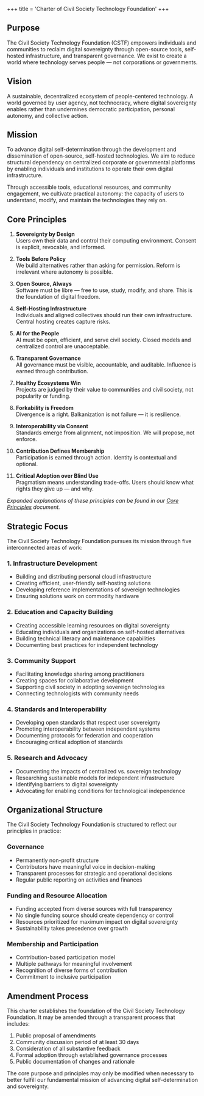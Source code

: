 +++
title = 'Charter of Civil Society Technology Foundation'
+++

## Purpose

The Civil Society Technology Foundation (CSTF) empowers individuals and communities to reclaim digital sovereignty through open-source tools, self-hosted infrastructure, and transparent governance. We exist to create a world where technology serves people — not corporations or governments.

## Vision

A sustainable, decentralized ecosystem of people-centered technology. A world governed by user agency, not technocracy, where digital sovereignty enables rather than undermines democratic participation, personal autonomy, and collective action.

## Mission

To advance digital self-determination through the development and dissemination of open-source, self-hosted technologies. We aim to reduce structural dependency on centralized corporate or governmental platforms by enabling individuals and institutions to operate their own digital infrastructure.

Through accessible tools, educational resources, and community engagement, we cultivate practical autonomy: the capacity of users to understand, modify, and maintain the technologies they rely on.

## Core Principles

1. **Sovereignty by Design**  
   Users own their data and control their computing environment. Consent is explicit, revocable, and informed.

2. **Tools Before Policy**  
   We build alternatives rather than asking for permission. Reform is irrelevant where autonomy is possible.

3. **Open Source, Always**  
   Software must be libre — free to use, study, modify, and share. This is the foundation of digital freedom.

4. **Self-Hosting Infrastructure**  
   Individuals and aligned collectives should run their own infrastructure. Central hosting creates capture risks.

5. **AI for the People**  
   AI must be open, efficient, and serve civil society. Closed models and centralized control are unacceptable.

6. **Transparent Governance**  
   All governance must be visible, accountable, and auditable. Influence is earned through contribution.

7. **Healthy Ecosystems Win**  
   Projects are judged by their value to communities and civil society, not popularity or funding.

8. **Forkability is Freedom**  
   Divergence is a right. Balkanization is not failure — it is resilience.

9. **Interoperability via Consent**  
   Standards emerge from alignment, not imposition. We will propose, not enforce.

10. **Contribution Defines Membership**  
    Participation is earned through action. Identity is contextual and optional.

11. **Critical Adoption over Blind Use**  
    Pragmatism means understanding trade-offs. Users should know what rights they give up — and why.

_Expanded explanations of these principles can be found in our [Core Principles](/foundation/core_principles) document._

## Strategic Focus

The Civil Society Technology Foundation pursues its mission through five interconnected areas of work:

### 1. Infrastructure Development

- Building and distributing personal cloud infrastructure
- Creating efficient, user-friendly self-hosting solutions
- Developing reference implementations of sovereign technologies
- Ensuring solutions work on commodity hardware

### 2. Education and Capacity Building

- Creating accessible learning resources on digital sovereignty
- Educating individuals and organizations on self-hosted alternatives
- Building technical literacy and maintenance capabilities
- Documenting best practices for independent technology

### 3. Community Support

- Facilitating knowledge sharing among practitioners
- Creating spaces for collaborative development
- Supporting civil society in adopting sovereign technologies
- Connecting technologists with community needs

### 4. Standards and Interoperability

- Developing open standards that respect user sovereignty
- Promoting interoperability between independent systems
- Documenting protocols for federation and cooperation
- Encouraging critical adoption of standards

### 5. Research and Advocacy

- Documenting the impacts of centralized vs. sovereign technology
- Researching sustainable models for independent infrastructure
- Identifying barriers to digital sovereignty
- Advocating for enabling conditions for technological independence

## Organizational Structure

The Civil Society Technology Foundation is structured to reflect our principles in practice:

### Governance

- Permanently non-profit structure
- Contributors have meaningful voice in decision-making
- Transparent processes for strategic and operational decisions
- Regular public reporting on activities and finances

### Funding and Resource Allocation

- Funding accepted from diverse sources with full transparency
- No single funding source should create dependency or control
- Resources prioritized for maximum impact on digital sovereignty
- Sustainability takes precedence over growth

### Membership and Participation

- Contribution-based participation model
- Multiple pathways for meaningful involvement
- Recognition of diverse forms of contribution
- Commitment to inclusive participation

## Amendment Process

This charter establishes the foundation of the Civil Society Technology Foundation. It may be amended through a transparent process that includes:

1. Public proposal of amendments
2. Community discussion period of at least 30 days
3. Consideration of all substantive feedback
4. Formal adoption through established governance processes
5. Public documentation of changes and rationale

The core purpose and principles may only be modified when necessary to better fulfill our fundamental mission of advancing digital self-determination and sovereignty.
